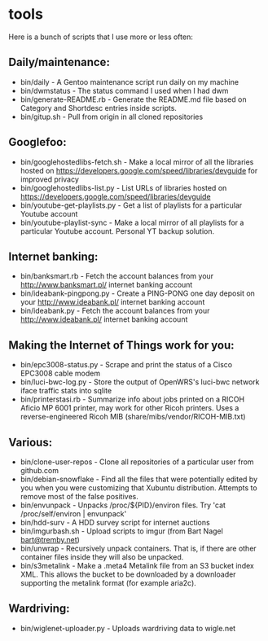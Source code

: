 # tools

Here is a bunch of scripts that I use more or less often:

## Daily/maintenance:
* bin/daily - A Gentoo maintenance script run daily on my machine
* bin/dwmstatus - The status command I used when I had dwm
* bin/generate-README.rb - Generate the README.md file based on Category and Shortdesc entries inside scripts.
* bin/gitup.sh - Pull from origin in all cloned repositories

## Googlefoo:
* bin/googlehostedlibs-fetch.sh - Make a local mirror of all the libraries hosted on https://developers.google.com/speed/libraries/devguide for improved privacy
* bin/googlehostedlibs-list.py - List URLs of libraries hosted on https://developers.google.com/speed/libraries/devguide
* bin/youtube-get-playlists.py - Get a list of playlists for a particular Youtube account
* bin/youtube-playlist-sync - Make a local mirror of all playlists for a particular Youtube account. Personal YT backup solution.

## Internet banking:
* bin/banksmart.rb - Fetch the account balances from your http://www.banksmart.pl/ internet banking account
* bin/ideabank-pingpong.py - Create a PING-PONG one day deposit on your http://www.ideabank.pl/ internet banking account
* bin/ideabank.py - Fetch the account balances from your http://www.ideabank.pl/ internet banking account

## Making the Internet of Things work for you:
* bin/epc3008-status.py - Scrape and print the status of a Cisco EPC3008 cable modem
* bin/luci-bwc-log.py - Store the output of OpenWRS's luci-bwc network iface traffic stats into sqlite
* bin/printerstasi.rb - Summarize info about jobs printed on a RICOH Aficio MP 6001 printer, may work for other Ricoh printers. Uses a reverse-engineered Ricoh MIB (share/mibs/vendor/RICOH-MIB.txt)

## Various:
* bin/clone-user-repos - Clone all repositories of a particular user from github.com
* bin/debian-snowflake - Find all the files that were potentially edited by you when you were customizing that Xubuntu distribution. Attempts to remove most of the false positives.
* bin/envunpack - Unpacks /proc/${PID}/environ files. Try 'cat /proc/self/environ | envunpack'
* bin/hdd-surv - A HDD survey script for internet auctions
* bin/imgurbash.sh - Upload scripts to imgur (from Bart Nagel <bart@tremby.net>)
* bin/unwrap - Recursively unpack containers. That is, if there are other container files inside they will also be unpacked.
* bin/s3metalink - Make a .meta4 Metalink file from an S3 bucket index XML. This allows the bucket to be downloaded by a downloader supporting the metalink format (for example aria2c).

## Wardriving:
* bin/wiglenet-uploader.py - Uploads wardriving data to wigle.net

